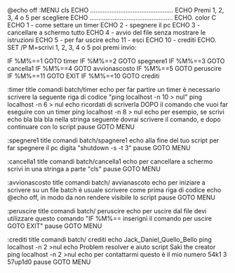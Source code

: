 @echo off
:MENU
cls
ECHO ...............................................
ECHO Premi 1, 2, 3, 4 o 5 per scegliere
ECHO ...............................................
ECHO.
color C
ECHO 1 - come settare un timer
ECHO 2 - spegnere il pc
ECHO 3 - cancellare a schermo tutto
ECHO 4 - avvio del file senza mostrare le istruzioni
ECHO 5 - per far uscire
echo 11 - esci
ECHO 10 - crediti
ECHO.
SET /P M=scrivi 1, 2, 3, 4 o 5 poi premi invio:

IF %M%==1 GOTO timer
IF %M%==2 GOTO spegnere1
IF %M%==3 GOTO cancella1
IF %M%==4 GOTO avvionascosto
IF %M%==5 GOTO peruscire
IF %M%==11 GOTO EXIT
IF %M%==10 GOTO crediti

:timer 
title comandi batch/timer
echo per far partire un timer è necessario scrivere la seguente riga di codice "ping localhost -n 10 > nul"
ping localhost -n 6 > nul
echo ricordati di scriverla DOPO il comando che vuoi far eseguire con un timer
ping localhost -n 8 > nul
echo per esempio, se scrivi echo bla bla bla nella stringa seguente dovrai scrivere il comando, e dopo continuare con lo script
pause
GOTO MENU



:spegnere1
title comandi batch/spagnere1
echo alla fine del tuo script per far spegnere il pc digita "shutdown -s -t 3"
pause
GOTO MENU


:cancella1
title comandi batch/cancella1
echo per cancellare a schermo scrivi in una stringa a parte "cls"
pause
GOTO MENU


:avvionascosto
title comandi batch/ avvianascoto
echo per iniziare a scrivere su un file batch è usuale scrivere come prima riga di codice
echo @echo off, in modo da non rendere visibile lo script
pause
GOTO MENU


:peruscire
title comandi batch/ peruscire
echo per uscire dal file devi utilizzare questo comando "IF %M%== inserigni il comando per uscire GOTO EXIT"
pause
GOTO MENU

:crediti
title comandi batch/ crediti
echo Jack_Daniel_Quello_Bello
ping localhost -n 2 >nul
echo Problem resolver e aiuto script Saki the creator
ping localhost -n 2 >nul
echo per contattarmi questo è il mio numero 54k1 3 57up1d0
pause
GOTO MENU

